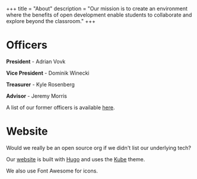 +++
title = "About"
description = "Our mission is to create an environment where the benefits of open development enable students to collaborate and explore beyond the classroom."
+++

# Officers

**President** - Adrian Vovk

**Vice President** - Dominik Winecki

**Treasurer** - Kyle Rosenberg

**Advisor** - Jeremy Morris

A list of our former officers is available [here](/former-officers).

# Website

Would we really be an open source org if we didn't list our underlying tech?

Our [website](https://github.com/osuosc/website) is built with [Hugo](https://gohugo.io/) and uses the [Kube](https://github.com/jeblister/kube) theme.

We also use Font Awesome for icons.
